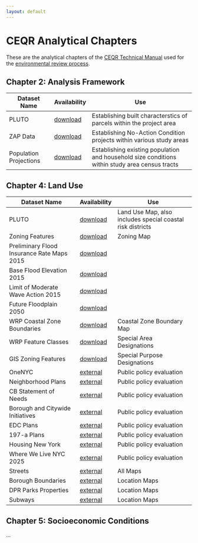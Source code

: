 ```yaml
---
layout: default
---
```


# CEQR Analytical Chapters

These are the analytical chapters of the [CEQR Technical Manual](https://www.nyc.gov/site/oec/environmental-quality-review/technical-manual.page) used for the [environmental review process](https://www.nyc.gov/site/planning/applicants/environmental-review-process.page).

## Chapter 2: Analysis Framework

| Dataset Name           | Availability                                                                                                               | Use                                                                                            |
| ---------------------- | -------------------------------------------------------------------------------------------------------------------------- | ---------------------------------------------------------------------------------------------- |
| PLUTO                  | [download](https://nyc3.digitaloceanspaces.com/ceqr-data-hub/demo_data/latest/pluto/nyc_mappluto_24v4_1_unclipped_shp.zip) | Establishing built characterstics of parcels within the project area                           |
| ZAP Data               | [download](https://nyc3.digitaloceanspaces.com/ceqr-data-hub/demo_data/latest/zap/zapprojects_20250203csv.zip)             | Establishing No-Action Condition projects within various study areas                           |
| Population Projections | [download](todo.com)                                                                                                       | Establishing existing population and household size conditions within study area census tracts |

## Chapter 4: Land Use

| Dataset Name                               | Availability                                                                                                               | Use                                                        |
| ------------------------------------------ | -------------------------------------------------------------------------------------------------------------------------- | ---------------------------------------------------------- |
| PLUTO                                      | [download](https://nyc3.digitaloceanspaces.com/ceqr-data-hub/demo_data/latest/pluto/nyc_mappluto_24v4_1_unclipped_shp.zip) | Land Use Map, also includes special coastal risk districts |
| Zoning Features                            | [download](todo.com)                                                                                                       | Zoning Map                                                 |
| Preliminary Flood Insurance Rate Maps 2015 | [download](todo.com)                                                                                                       |                                                            |
| Base Flood Elevation 2015                  | [download](todo.com)                                                                                                       |                                                            |
| Limit of Moderate Wave Action 2015         | [download](todo.com)                                                                                                       |                                                            |
| Future Floodplain 2050                     | [download](todo.com)                                                                                                       |                                                            |
| WRP Coastal Zone Boundaries                | [download](todo.com)                                                                                                       | Coastal Zone Boundary Map                                  |
| WRP Feature Classes                        | [download](todo.com)                                                                                                       | Special Area Designations                                  |
| GIS Zoning Features                        | [download](todo.com)                                                                                                       | Special Purpose Designations                               |
| OneNYC                                     | [external](todo.com)                                                                                                       | Public policy evaluation                                   |
| Neighborhood Plans                         | [external](todo.com)                                                                                                       | Public policy evaluation                                   |
| CB Statement of Needs                      | [external](todo.com)                                                                                                       | Public policy evaluation                                   |
| Borough and Citywide Initiatives           | [external](todo.com)                                                                                                       | Public policy evaluation                                   |
| EDC Plans                                  | [external](todo.com)                                                                                                       | Public policy evaluation                                   |
| 197-a Plans                                | [external](todo.com)                                                                                                       | Public policy evaluation                                   |
| Housing New York                           | [external](todo.com)                                                                                                       | Public policy evaluation                                   |
| Where We Live NYC 2025                     | [external](todo.com)                                                                                                       | Public policy evaluation                                   |
| Streets                                    | [external](todo.com)                                                                                                       | All Maps                                                   |
| Borough Boundaries                         | [external](todo.com)                                                                                                       | Location Maps                                              |
| DPR Parks Properties                       | [external](todo.com)                                                                                                       | Location Maps                                              |
| Subways                                    | [external](todo.com)                                                                                                       | Location Maps                                              |

## Chapter 5: Socioeconomic Conditions

...
